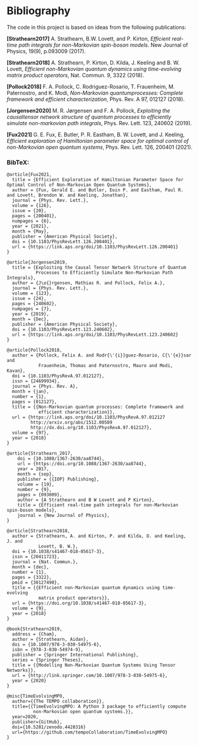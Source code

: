 # Bibliography

The code in this project is based on ideas from the following publications:

**[Strathearn2017]**
A. Strathearn, B.W. Lovett, and P. Kirton, *Efficient real-time path integrals
for non-Markovian spin-boson models*. New Journal of Physics, 19(9),
p.093009 (2017).

**[Strathearn2018]**
A. Strathearn, P. Kirton, D. Kilda, J. Keeling and
B. W. Lovett,  *Efficient non-Markovian quantum dynamics using
time-evolving matrix product operators*, Nat. Commun. 9, 3322 (2018).

**[Pollock2018]**
F.  A.  Pollock,  C.  Rodriguez-Rosario,  T.  Frauenheim,
M. Paternostro, and K. Modi, *Non-Markovian quantumprocesses: Complete
framework and efficient characterization*, Phys. Rev. A 97, 012127 (2018).

**[Jorgensen2020]**
M. R. Jørgensen and F. A. Pollock, *Exploiting the causaltensor network
structure of quantum processes to efficiently simulate non-markovian path
integrals*, Phys. Rev. Lett. 123, 240602 (2019).

**[Fux2021]**
G. E. Fux, E. Butler, P. R. Eastham, B. W. Lovett, and
J. Keeling, *Efficient exploration of Hamiltonian parameter space for
optimal control of non-Markovian open quantum systems*, 
Phys. Rev. Lett. 126, 200401 (2021).

### BibTeX:

```
@article{Fux2021,
  title = {Efficient Exploration of Hamiltonian Parameter Space for Optimal Control of Non-Markovian Open Quantum Systems},
  author = {Fux, Gerald E. and Butler, Eoin P. and Eastham, Paul R. and Lovett, Brendon W. and Keeling, Jonathan},
  journal = {Phys. Rev. Lett.},
  volume = {126},
  issue = {20},
  pages = {200401},
  numpages = {6},
  year = {2021},
  month = {May},
  publisher = {American Physical Society},
  doi = {10.1103/PhysRevLett.126.200401},
  url = {https://link.aps.org/doi/10.1103/PhysRevLett.126.200401}
}

@article{Jorgensen2019,
  title = {Exploiting the Causal Tensor Network Structure of Quantum
           Processes to Efficiently Simulate Non-Markovian Path Integrals},
  author = {J\o{}rgensen, Mathias R. and Pollock, Felix A.},
  journal = {Phys. Rev. Lett.},
  volume = {123},
  issue = {24},
  pages = {240602},
  numpages = {7},
  year = {2019},
  month = {Dec},
  publisher = {American Physical Society},
  doi = {10.1103/PhysRevLett.123.240602},
  url = {https://link.aps.org/doi/10.1103/PhysRevLett.123.240602}
}

@article{Pollock2018,
  author = {Pollock, Felix A. and Rodr{\'{i}}guez-Rosario, C{\'{e}}sar and
            Frauenheim, Thomas and Paternostro, Mauro and Modi, Kavan},
  doi = {10.1103/PhysRevA.97.012127},
  issn = {24699934},
  journal = {Phys. Rev. A},
  month = {jan},
  number = {1},
  pages = {012127},
  title = {{Non-Markovian quantum processes: Complete framework and
            efficient characterization}},
  url = {https://link.aps.org/doi/10.1103/PhysRevA.97.012127
         http://arxiv.org/abs/1512.00589
         http://dx.doi.org/10.1103/PhysRevA.97.012127},
  volume = {97},
  year = {2018}
}

@article{Strathearn_2017,
	doi = {10.1088/1367-2630/aa8744},
	url = {https://doi.org/10.1088/1367-2630/aa8744},
	year = 2017,
	month = {sep},
	publisher = {{IOP} Publishing},
	volume = {19},
	number = {9},
	pages = {093009},
	author = {A Strathearn and B W Lovett and P Kirton},
	title = {Efficient real-time path integrals for non-Markovian spin-boson models},
	journal = {New Journal of Physics},
}

@article{Strathearn2018,
  author = {Strathearn, A. and Kirton, P. and Kilda, D. and Keeling, J. and
            Lovett, B. W.},
  doi = {10.1038/s41467-018-05617-3},
  issn = {20411723},
  journal = {Nat. Commun.},
  month = {dec},
  number = {1},
  pages = {3322},
  pmid = {30127490},
  title = {{Efficient non-Markovian quantum dynamics using time-evolving
            matrix product operators}},
  url = {https://doi.org/10.1038/s41467-018-05617-3},
  volume = {9},
  year = {2018}
}

@book{Strathearn2019,
  address = {Cham},
  author = {Strathearn, Aidan},
  doi = {10.1007/978-3-030-54975-6},
  isbn = {978-3-030-54974-9},
  publisher = {Springer International Publishing},
  series = {Springer Theses},
  title = {{Modelling Non-Markovian Quantum Systems Using Tensor Networks}},
  url = {http://link.springer.com/10.1007/978-3-030-54975-6},
  year = {2020}
}

@misc{TimeEvolvingMPO,
  author={{The TEMPO collaboration}},
  title={{TimeEvolvingMPO: A Python 3 package to efficiently compute
          non-Markovian open quantum systems.}},
  year=2020,
  publisher={GitHub},
  doi={10.5281/zenodo.4428316}
  url={https://github.com/tempoCollaboration/TimeEvolvingMPO}
}

```
